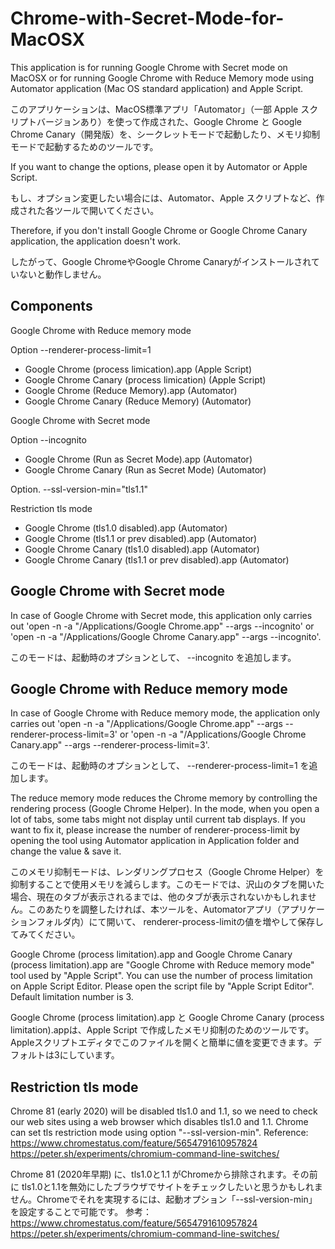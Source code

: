 # Chrome-with-Secret-Mode-for-MacOSX
This application is for running Google Chrome with Secret mode on MacOSX or for running Google Chrome with Reduce Memory mode using Automator application (Mac OS standard application) and Apple Script.

このアプリケーションは、MacOS標準アプリ「Automator」（一部 Apple スクリプトバージョンあり）を使って作成された、Google Chrome と Google Chrome Canary（開発版）を、シークレットモードで起動したり、メモリ抑制モードで起動するためのツールです。

If you want to change the options, please open it by Automator or Apple Script.

もし、オプション変更したい場合には、Automator、Apple スクリプトなど、作成された各ツールで開いてください。

Therefore, if you don't install Google Chrome or Google Chrome Canary application, the application doesn't work.

したがって、Google ChromeやGoogle Chrome Canaryがインストールされていないと動作しません。

## Components 
Google Chrome with Reduce memory mode

Option --renderer-process-limit=1

- Google Chrome (process limication).app (Apple Script)
- Google Chrome Canary (process limication) (Apple Script)
- Google Chrome (Reduce Memory).app (Automator)
- Google Chrome Canary (Reduce Memory) (Automator)

Google Chrome with Secret mode

Option  --incognito

- Google Chrome (Run as Secret Mode).app (Automator)
- Google Chrome Canary (Run as Secret Mode) (Automator)

Option. --ssl-version-min="tls1.1"

Restriction tls mode

- Google Chrome (tls1.0 disabled).app  (Automator)
- Google Chrome (tls1.1 or prev disabled).app (Automator)
- Google Chrome Canary (tls1.0 disabled).app  (Automator)
- Google Chrome Canary (tls1.1 or prev disabled).app (Automator)


## Google Chrome with Secret mode
In case of Google Chrome with Secret mode, this application only carries out 'open -n -a "/Applications/Google Chrome.app" --args --incognito' or 'open -n -a "/Applications/Google Chrome Canary.app" --args --incognito'.

このモードは、起動時のオプションとして、 --incognito を追加します。

## Google Chrome with Reduce memory mode
In case of Google Chrome with Reduce memory mode, the application only carries out 'open -n -a "/Applications/Google Chrome.app" --args --renderer-process-limit=3' or 'open -n -a "/Applications/Google Chrome Canary.app" --args --renderer-process-limit=3'.

このモードは、起動時のオプションとして、 --renderer-process-limit=1 を追加します。

The reduce memory mode reduces the Chrome memory by controlling the rendering process (Google Chrome Helper). In the mode, when you open a lot of tabs, some tabs might not display until current tab displays. If you want to fix it, please increase the number of renderer-process-limit by opening the tool using Automator application in Application folder and change the value & save it.

このメモリ抑制モードは、レンダリングプロセス（Google Chrome Helper）を抑制することで使用メモリを減らします。このモードでは、沢山のタブを開いた場合、現在のタブが表示されるまでは、他のタブが表示されないかもしれません。このあたりを調整したければ、本ツールを、Automatorアプリ（アプリケーションフォルダ内）にて開いて、 renderer-process-limitの値を増やして保存してみてください。

Google Chrome (process limitation).app and Google Chrome Canary (process limitation).app are "Google Chrome with Reduce memory mode" tool used by "Apple Script".
You can use the number of process limitation on Apple Script Editor.
Please open the script file by "Apple Script Editor". Default limitation number is 3.

Google Chrome (process limitation).app と Google Chrome Canary (process limitation).appは、Apple Script で作成したメモリ抑制のためのツールです。
Appleスクリプトエディタでこのファイルを開くと簡単に値を変更できます。デフォルトは3にしています。

## Restriction tls mode
Chrome 81 (early 2020) will be disabled tls1.0 and 1.1, so we need to check our web sites using a web browser which disables tls1.0 and 1.1. Chrome can set tls restriction mode using option "--ssl-version-min".
Reference: https://www.chromestatus.com/feature/5654791610957824
https://peter.sh/experiments/chromium-command-line-switches/

Chrome 81 (2020年早期) に、tls1.0と1.1 がChromeから排除されます。その前に tls1.0と1.1を無効にしたブラウザでサイトをチェックしたいと思うかもしれません。Chromeでそれを実現するには、起動オプション「--ssl-version-min」を設定することで可能です。
参考：
https://www.chromestatus.com/feature/5654791610957824
https://peter.sh/experiments/chromium-command-line-switches/

